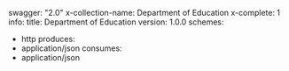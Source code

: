 swagger: "2.0"
x-collection-name: Department of Education
x-complete: 1
info:
  title: Department of Education
  version: 1.0.0
schemes:
- http
produces:
- application/json
consumes:
- application/json